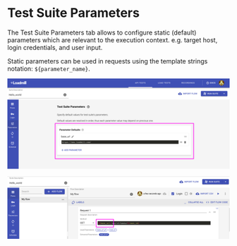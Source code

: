 # Test Suite Parameters

The Test Suite Parameters tab allows to configure static \(default\) parameters which are relevant to the execution context. e.g. target host, login credentials, and user input. 

Static parameters can be used in requests using the template strings notation: `${parameter_name}`. 

![The Test Suite Parameters tab](../../.gitbook/assets/params_config.png)

![The Test Suite Parameter in request](../../.gitbook/assets/param_request.png)



